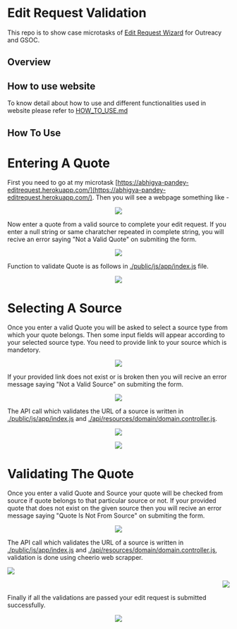 # Edit Request Validation

This repo is to show case microtasks of [Edit Request Wizard]() for Outreacy and GSOC.

## Overview 

## How to use website

To know detail about how to use and different functionalities used in website please refer to [HOW_TO_USE.md](./HOW_TO_USE.md)

## How To Use


# Entering A Quote

First you need to go at my microtask [https://abhigya-pandey-editrequest.herokuapp.com/](https://abhigya-pandey-editrequest.herokuapp.com/).
Then you will see a webpage something like -

<p align="center"><img src="public/images/home.png"></p>

Now enter a quote from a valid source to complete your edit request.
If you enter a null string or same charatcher repeated in complete string, you will recive an error saying "Not a Valid Quote" on submiting the form.

<p align="center"><img src="public/images/invalidQuote1.png"></p>

Function to validate Quote is as follows in [./public/js/app/index.js](./public/js/app/index.js) file.

<p align="center"><img src="public/images/validateTextarea.png"></p>


# Selecting A Source

Once you enter a valid Quote you will be asked to select a source type from which your quote belongs.
Then some input fields will appear according to your selected source type. You need to provide link to your source which is mandetory.

<p align="center"><img src="public/images/selectSource.png"></p>

If your provided link does not exist or is broken then you will recive an error message saying "Not a Valid Source" on submiting the form.

<p align="center"><img src="public/images/invalidSource.png"></p>

The API call which validates the URL of a source is written in [./public/js/app/index.js](./public/js/app/index.js) and [./api/resources/domain/domain.controller.js](./api/resources/domain/domain.controller.js).

<p align="center"><img src="public/images/validateUrl.png"></p> <p align="center"><img src="public/images/validateUrl2.png"></p>


# Validating The Quote

Once you enter a valid Quote and Source your quote will be checked from source if quote belongs to that particular source or not.
If your provided quote that does not exist on the given source then you will recive an error message saying "Quote Is Not From Source" on submiting the form.

<p align="center"><img src="public/images/quoteFromSource.png"></p>

The API call which validates the URL of a source is written in [./public/js/app/index.js](./public/js/app/index.js) and [./api/resources/domain/domain.controller.js](./api/resources/domain/domain.controller.js), validation is done using cheerio web scrapper.

<p align="left"><img src="public/images/quoteFromSource1.png"></p> <p align="right"><img src="public/images/quoteFromSource2.png"></p>

Finally if all the validations are passed your edit request is submitted successfully.

<p align="center"><img src="public/images/successful.png"></p>
